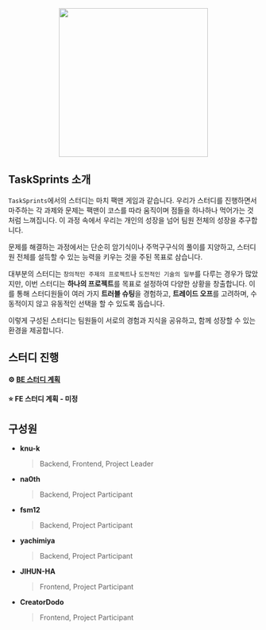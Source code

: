 <div align="center">
 <img src="https://github.com/user-attachments/assets/9ff37420-fc9b-4163-9ba0-1197bdf2e12b" width="300px"/>
</div>

## TaskSprints 소개

`TaskSprints`에서의 스터디는 마치 팩맨 게임과 같습니다. 우리가 스터디를 진행하면서 마주하는 각 과제와 문제는 팩맨이 코스를 따라 움직이며 점들을 하나하나 먹어가는 것처럼 느껴집니다. 이 과정 속에서 우리는 개인의 성장을 넘어 팀원 전체의 성장을 추구합니다.

문제를 해결하는 과정에서는 단순히 암기식이나 주먹구구식의 풀이를 지양하고, 스터디원 전체를 설득할 수 있는 능력을 키우는 것을 주된 목표로 삼습니다.

대부분의 스터디는 `창의적인 주제의 프로젝트`나 `도전적인 기술의 일부`를 다루는 경우가 많았지만, 이번 스터디는 **하나의 프로젝트**를 목표로 설정하여 다양한 상황을 창출합니다. 이를 통해 스터디원들이 여러 가지 **트러블 슈팅**을 경험하고, **트레이드 오프**를 고려하며, 수동적이지 않고 유동적인 선택을 할 수 있도록 돕습니다.

이렇게 구성된 스터디는 팀원들이 서로의 경험과 지식을 공유하고, 함께 성장할 수 있는 환경을 제공합니다.


## 스터디 진행
#### ⚙️ [BE 스터디 계획](https://github.com/orgs/TaskSprints/discussions/2)
#### ⭐ FE 스터디 계획 - 미정

## 구성원
  * **knu-k**
    > Backend, Frontend, Project Leader
  * **na0th**
    > Backend, Project Participant
  * **fsm12**
    > Backend, Project Participant
  * **yachimiya**
    > Backend, Project Participant
  * **JIHUN-HA**
    > Frontend, Project Participant
  * **CreatorDodo**
    > Frontend, Project Participant
